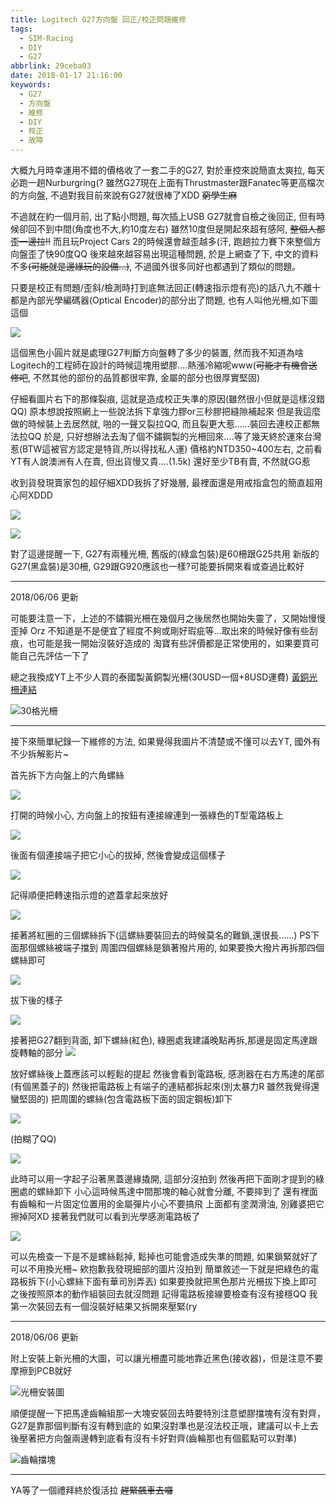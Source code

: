 ```yaml
---
title: Logitech G27方向盤 回正/校正問題維修
tags:
  - SIM-Racing
  - DIY
  - G27
abbrlink: 29ceba03
date: 2018-01-17 21:16:00
keywords:
  - G27
  - 方向盤
  - 維修
  - DIY
  - 校正
  - 故障
---
```


大概九月時幸運用不錯的價格收了一套二手的G27, 對於車控來說簡直太爽拉, 每天必跑一趟Nurburgring(?
雖然G27現在上面有Thrustmaster跟Fanatec等更高檔次的方向盤, 不過對我目前來說有G27就很棒了XDD <del>窮學生麻</del>

不過就在約一個月前, 出了點小問題, 每次插上USB G27就會自檢之後回正, 但有時候卻回不到中間(角度也不大,約10度左右)
雖然10度但是開起來超有感阿, <del>整個人都歪一邊拉!!</del> 而且玩Project Cars 2的時候還會越歪越多(汗, 跑趟拉力賽下來整個方向盤歪了快90度QQ<!--more-->
後來越來越容易出現這種問題, 於是上網查了下, 中文的資料不多<del>(可能就是邊緣玩的設備...)</del>, 不過國外很多同好也都遇到了類似的問題。

只要是校正有問題/歪斜/檢測時打到底無法回正(轉速指示燈有亮)的話八九不離十都是內部光學編碼器(Optical Encoder)的部分出了問題, 也有人叫他光柵,如下圖這個

![](https://res.cloudinary.com/driftkingtw/image/upload/f_auto/v1518274747/blog/2018/01/17/Logitech_G27方向盤_回正_校正問題修復筆記/光柵-1024x889.jpg)

這個黑色小圓片就是處理G27判斷方向盤轉了多少的裝置, 然而我不知道為啥Logitech的工程師在設計的時候這塊用塑膠....熱漲冷縮呢www(<del>可能才有機會送修吧</del>, 不然其他的部份的品質都很牢靠, 金屬的部分也很厚實堅固)

仔細看圖片右下的那條裂痕, 這就是造成校正失準的原因(雖然很小但就是這樣沒錯QQ)
原本想說按照網上一些說法拆下拿強力膠or三秒膠把縫隙補起來
但是我這麼做的時候裝上去居然就, 啪的一聲又裂拉QQ, 而且裂更大惹......裝回去連校正都無法拉QQ
於是, 只好想辦法去淘了個不鏽鋼製的光柵回來....等了幾天終於運來台灣惹(BTW這被官方認定是特貨,所以得找私人運)
價格約NTD350~400左右, 之前看YT有人說澳洲有人在賣, 但出貨慢又貴....(1.5k)
還好至少TB有賣, 不然就GG惹

收到貨發現賣家包的超仔細XDD我拆了好幾層, 最裡面還是用戒指盒包的簡直超用心阿XDDD

![](https://res.cloudinary.com/driftkingtw/image/upload/f_auto/v1518274803/blog/2018/01/17/Logitech_G27方向盤_回正_校正問題修復筆記/光柵2-1024x822.jpg)

![](https://res.cloudinary.com/driftkingtw/image/upload/f_auto/v1518274810/blog/2018/01/17/Logitech_G27方向盤_回正_校正問題修復筆記/P_20180117_123531-1024x735.jpg)

對了這邊提醒一下, G27有兩種光柵, 舊版的(綠盒包裝)是60柵跟G25共用
新版的G27(黑盒裝)是30柵, G29跟G920應該也一樣?可能要拆開來看或查過比較好

-------------

2018/06/06 更新

可能要注意一下，上述的不鏽鋼光柵在幾個月之後居然也開始失靈了，又開始慢慢歪掉 Orz
不知道是不是便宜了經度不夠或剛好瑕疵等...取出來的時候好像有些刮痕，也可能是我一開始沒裝好造成的
淘寶有些評價都是正常使用的，如果要買可能自己先評估一下了

總之我換成YT上不少人買的泰國製黃銅製光柵(30USD一個+8USD運費) [黃銅光柵連結](http://cmlaserservice.com/index.html)

![30格光柵](https://res.cloudinary.com/driftkingtw/image/upload/f_auto/v1528294507/blog/2018/01/17/Logitech_G27方向盤_回正_校正問題修復筆記/P_20180525_113926.jpg)

-------------

接下來簡單紀錄一下維修的方法, 如果覺得我圖片不清楚或不懂可以去YT, 國外有不少拆解影片~

首先拆下方向盤上的六角螺絲

![](https://res.cloudinary.com/driftkingtw/image/upload/f_auto/v1518274820/blog/2018/01/17/Logitech_G27方向盤_回正_校正問題修復筆記/P_20180108_144353-1024x576.jpg)

打開的時候小心, 方向盤上的按鈕有連接線連到一張綠色的T型電路板上

![](https://res.cloudinary.com/driftkingtw/image/upload/f_auto/v1518274829/blog/2018/01/17/Logitech_G27方向盤_回正_校正問題修復筆記/P_20180108_145127-1024x576.jpg)

後面有個連接端子把它小心的拔掉, 然後會變成這個樣子

![](https://res.cloudinary.com/driftkingtw/image/upload/f_auto/v1518275028/blog/2018/01/17/Logitech_G27方向盤_回正_校正問題修復筆記/P_20180108_145137-1024x576.jpg)

記得順便把轉速指示燈的遮蓋拿起來放好

![](https://res.cloudinary.com/driftkingtw/image/upload/f_auto/v1518275046/blog/2018/01/17/Logitech_G27方向盤_回正_校正問題修復筆記/P_20180108_145359-576x1024.jpg)

接著將紅圈的三個螺絲拆下(這螺絲要裝回去的時候莫名的難鎖,還很長......)
PS下面那個螺絲被端子擋到
周圍四個螺絲是鎖著撥片用的, 如果要換大撥片再拆那四個螺絲即可

![](https://res.cloudinary.com/driftkingtw/image/upload/f_auto/v1518275063/blog/2018/01/17/Logitech_G27方向盤_回正_校正問題修復筆記/fefewfewf-1024x576.jpg)

拔下後的樣子

![](https://res.cloudinary.com/driftkingtw/image/upload/f_auto/v1518275083/blog/2018/01/17/Logitech_G27方向盤_回正_校正問題修復筆記/P_20180108_150952-1024x576.jpg)

接著把G27翻到背面, 卸下螺絲(紅色), 綠圈處我建議晚點再拆,那邊是固定馬達跟旋轉軸的部分
![](https://res.cloudinary.com/driftkingtw/image/upload/f_auto/v1518275115/blog/2018/01/17/Logitech_G27方向盤_回正_校正問題修復筆記/P_20180108_1457290000-1024x576.jpg)

放好螺絲後上蓋應該可以輕鬆的提起
然後會看到電路板, 感測器在右方馬達的尾部(有個黑蓋子的)
然後把電路板上有端子的連結都拆起來(別太暴力R 雖然我覺得還蠻堅固的)
把周圍的螺絲(包含電路板下面的固定鋼板)卸下

![](https://res.cloudinary.com/driftkingtw/image/upload/f_auto/v1518275173/blog/2018/01/17/Logitech_G27方向盤_回正_校正問題修復筆記/P_20180108_151700-1024x576.jpg)

(拍糊了QQ)

![](https://res.cloudinary.com/driftkingtw/image/upload/f_auto/v1518275189/blog/2018/01/17/Logitech_G27方向盤_回正_校正問題修復筆記/P_20180108_152915-1024x576.jpg)

此時可以用一字起子沿著黑蓋邊緣撬開, 這部分沒拍到
然後再把下面剛才提到的綠圈處的螺絲卸下
小心這時候馬達中間那塊的軸心就會分離, 不要摔到了
還有裡面有齒輪和一片固定位置用的金屬彈片小心不要搞飛
上面都有塗潤滑油, 別雞婆把它擦掉阿XD
接著我們就可以看到光學感測電路板了

![](https://res.cloudinary.com/driftkingtw/image/upload/f_auto/v1518275205/blog/2018/01/17/Logitech_G27方向盤_回正_校正問題修復筆記/P_20180108_154054-1024x576.jpg)

可以先檢查一下是不是螺絲鬆掉, 鬆掉也可能會造成失準的問題, 如果鎖緊就好了可以不用換光柵~
欸抱歉我發現細部的圖片沒拍到
簡單敘述一下就是把綠色的電路板拆下(小心螺絲下面有華司別弄丟)
如果要換就把黑色那片光柵拔下換上即可
之後按照原本的動作組裝回去就沒問題
記得電路板接線要檢查有沒有接穩QQ 我第一次裝回去有一個沒裝好結果又拆開來壓緊(ry

-------------
2018/06/06 更新

附上安裝上新光柵的大圖，可以讓光柵盡可能地靠近黑色(接收器)，但是注意不要摩擦到PCB就好

![光柵安裝圖](https://res.cloudinary.com/driftkingtw/image/upload/f_auto/v1528294507/blog/2018/01/17/Logitech_G27方向盤_回正_校正問題修復筆記/P_20180525_131356.jpg)

順便提醒一下把馬達齒輪組那一大塊安裝回去時要特別注意塑膠擋塊有沒有對齊，G27是靠那個判斷有沒有轉到底的
如果沒對準也是沒法校正哦，建議可以卡上去後壓著把方向盤兩邊轉到底看有沒有卡好對齊(齒輪那也有個藍點可以對準)

![齒輪擋塊](https://res.cloudinary.com/driftkingtw/image/upload/f_auto/v1528294869/blog/2018/01/17/Logitech_G27方向盤_回正_校正問題修復筆記/P_20180118_131711.jpg)

-------------

YA等了一個禮拜終於復活拉 ~~趕緊飆車去囉~~